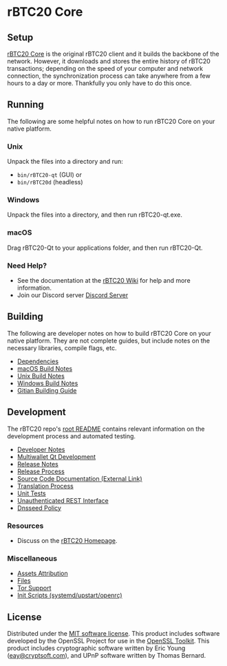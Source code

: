 rBTC20 Core
=============

Setup
---------------------
[rBTC20 Core](https://realbtc20.com/) is the original rBTC20 client and it builds the backbone of the network. However, it downloads and stores the entire history of rBTC20 transactions; depending on the speed of your computer and network connection, the synchronization process can take anywhere from a few hours to a day or more. Thankfully you only have to do this once.

Running
---------------------
The following are some helpful notes on how to run rBTC20 Core on your native platform.

### Unix

Unpack the files into a directory and run:

- `bin/rBTC20-qt` (GUI) or
- `bin/rBTC20d` (headless)

### Windows

Unpack the files into a directory, and then run rBTC20-qt.exe.

### macOS

Drag rBTC20-Qt to your applications folder, and then run rBTC20-Qt.

### Need Help?

* See the documentation at the [rBTC20 Wiki](https://github.com/Real-Bitcoin-2-0/rBTC20)
for help and more information.
* Join our Discord server [Discord Server](https://discord.realbtc20.com)

Building
---------------------
The following are developer notes on how to build rBTC20 Core on your native platform. They are not complete guides, but include notes on the necessary libraries, compile flags, etc.

- [Dependencies](dependencies.md)
- [macOS Build Notes](build-osx.md)
- [Unix Build Notes](build-unix.md)
- [Windows Build Notes](build-windows.md)
- [Gitian Building Guide](gitian-building.md)

Development
---------------------
The rBTC20 repo's [root README](/README.md) contains relevant information on the development process and automated testing.

- [Developer Notes](developer-notes.md)
- [Multiwallet Qt Development](multiwallet-qt.md)
- [Release Notes](release-notes.md)
- [Release Process](release-process.md)
- [Source Code Documentation (External Link)](https://github.com/Real-Bitcoin-2-0/rBTC20)
- [Translation Process](translation_process.md)
- [Unit Tests](unit-tests.md)
- [Unauthenticated REST Interface](REST-interface.md)
- [Dnsseed Policy](dnsseed-policy.md)

### Resources
* Discuss on the [rBTC20 Homepage](https://github.com/Real-Bitcoin-2-0/rBTC20).


### Miscellaneous
- [Assets Attribution](assets-attribution.md)
- [Files](files.md)
- [Tor Support](tor.md)
- [Init Scripts (systemd/upstart/openrc)](init.md)

License
---------------------
Distributed under the [MIT software license](/COPYING).
This product includes software developed by the OpenSSL Project for use in the [OpenSSL Toolkit](https://www.openssl.org/). This product includes
cryptographic software written by Eric Young ([eay@cryptsoft.com](mailto:eay@cryptsoft.com)), and UPnP software written by Thomas Bernard.
